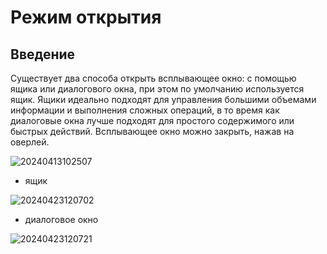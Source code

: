 # Режим открытия

## Введение

Существует два способа открыть всплывающее окно: с помощью ящика или диалогового окна, при этом по умолчанию используется ящик. Ящики идеально подходят для управления большими объемами информации и выполнения сложных операций, в то время как диалоговые окна лучше подходят для простого содержимого или быстрых действий. Всплывающее окно можно закрыть, нажав на оверлей.

![20240413102507](https://static-docs.nocobase.com/20240413102507.png)

- ящик

![20240423120702](https://static-docs.nocobase.com/20240423120702.png)

- диалоговое окно

![20240423120721](https://static-docs.nocobase.com/20240423120721.png)
